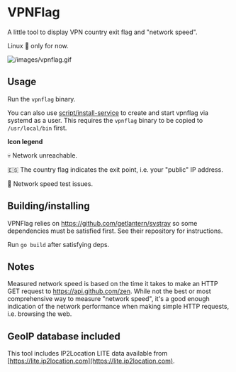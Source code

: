 # VPNFlag

A little tool to display VPN country exit flag and "network speed".

Linux 🐧 only for now.

![/images/vpnflag.gif](images/vpnflag.gif)

## Usage

Run the `vpnflag` binary.

You can also use [script/install-service](/script/install-service) to create and start vpnflag via systemd as a user. This requires the `vpnflag` binary to be copied to `/usr/local/bin` first.

**Icon legend**

💀 Network unreachable.

🇪🇸 The country flag indicates the exit point, i.e. your "public" IP address.

🔴 Network speed test issues.

## Building/installing

VPNFlag relies on https://github.com/getlantern/systray so some dependencies must be satisfied first. See their repository for instructions.

Run `go build` after satisfying deps.

## Notes

Measured network speed is based on the time it takes to make an HTTP GET request to https://api.github.com/zen. While not the best or most comprehensive way to measure "network speed", it's a good enough indication of the network performance when making simple HTTP requests, i.e. browsing the web.

## GeoIP database included

This tool includes IP2Location LITE data available from [https://lite.ip2location.com](https://lite.ip2location.com).
